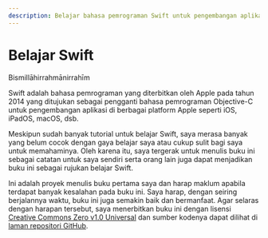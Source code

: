 ```yaml
---
description: Belajar bahasa pemrograman Swift untuk pengembangan aplikasi iOS
---
```


# Belajar Swift

Bismillāhirrahmānirrahīm

Swift adalah bahasa pemrograman yang diterbitkan oleh Apple pada tahun 2014 yang ditujukan sebagai pengganti bahasa pemrograman Objective-C untuk pengembangan aplikasi di berbagai platform Apple seperti iOS, iPadOS, macOS, dsb.

Meskipun sudah banyak tutorial untuk belajar Swift, saya merasa banyak yang belum cocok dengan gaya belajar saya atau cukup sulit bagi saya untuk memahaminya. Oleh karena itu, saya tergerak untuk menulis buku ini sebagai catatan untuk saya sendiri serta orang lain juga dapat menjadikan buku ini sebagai rujukan belajar Swift.

Ini adalah proyek menulis buku pertama saya dan harap maklum apabila terdapat banyak kesalahan pada buku ini. Saya harap, dengan seiring berjalannya waktu, buku ini juga semakin baik dan bermanfaat. Agar selaras dengan harapan tersebut, saya menerbitkan buku ini dengan lisensi [Creative Commons Zero v1.0 Universal](https://creativecommons.org/publicdomain/zero/1.0/) dan sumber kodenya dapat dilihat di [laman repositori GitHub](https://github.com/findrakecil/belajar-swift).
